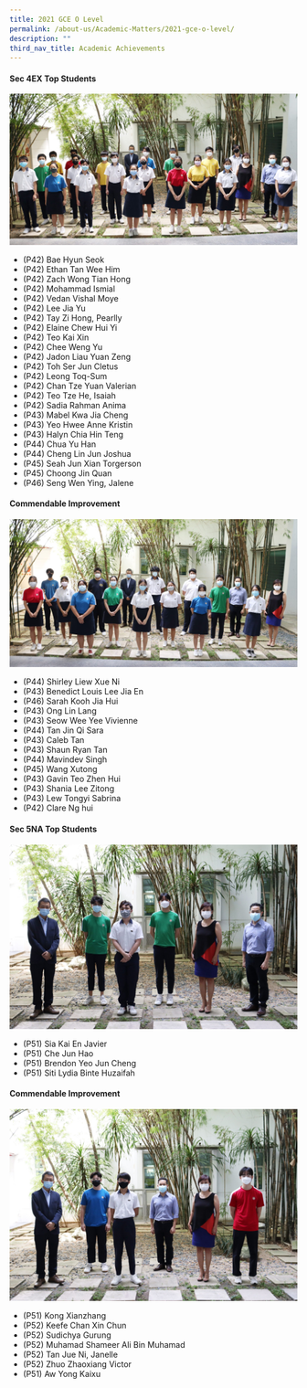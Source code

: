 ```yaml
---
title: 2021 GCE O Level
permalink: /about-us/Academic-Matters/2021-gce-o-level/
description: ""
third_nav_title: Academic Achievements
---
```

#### Sec 4EX Top Students
![](/images/IMG_0247e-2048x1075.jpg)
* (P42) Bae Hyun Seok
* (P42) Ethan Tan Wee Him
* (P42) Zach Wong Tian Hong
* (P42) Mohammad Ismial
* (P42) Vedan Vishal Moye
* (P42) Lee Jia Yu
* (P42) Tay Zi Hong, Pearlly
* (P42) Elaine Chew Hui Yi
* (P42) Teo Kai Xin
* (P42) Chee Weng Yu
* (P42) Jadon Liau Yuan Zeng
* (P42) Toh Ser Jun Cletus
* (P42) Leong Toq-Sum
* (P42) Chan Tze Yuan Valerian
* (P42) Teo Tze He, Isaiah
* (P42) Sadia Rahman Anima
* (P43) Mabel Kwa Jia Cheng
* (P43) Yeo Hwee Anne Kristin
* (P43) Halyn Chia Hin Teng
* (P44) Chua Yu Han
* (P44) Cheng Lin Jun Joshua
* (P45) Seah Jun Xian Torgerson
* (P45) Choong Jin Quan
* (P46) Seng Wen Ying, Jalene

#### Commendable Improvement
![](/images/IMG_0250e-2048x1054.jpg)
* (P44) Shirley Liew Xue Ni
* (P43) Benedict Louis Lee Jia En
* (P46) Sarah Kooh Jia Hui
* (P43) Ong Lin Lang
* (P43) Seow Wee Yee Vivienne
* (P44) Tan Jin Qi Sara
* (P43) Caleb Tan
* (P43) Shaun Ryan Tan
* (P44) Mavindev Singh
* (P45) Wang Xutong
* (P43) Gavin Teo Zhen Hui
* (P43) Shania Lee Zitong
* (P43) Lew Tongyi Sabrina
* (P42) Clare Ng hui

#### Sec 5NA Top Students
![](/images/IMG_0259e-2048x1314.jpg)
* (P51) Sia Kai En Javier
* (P51) Che Jun Hao
* (P51) Brendon Yeo Jun Cheng
* (P51) Siti Lydia Binte Huzaifah


#### Commendable Improvement
![](/images/IMG_0255e-scaled.jpg)
* (P51) Kong Xianzhang
* (P52) Keefe Chan Xin Chun
* (P52) Sudichya Gurung
* (P52) Muhamad Shameer Ali Bin Muhamad
* (P52) Tan Jue Ni, Janelle
* (P52) Zhuo Zhaoxiang Victor
* (P51) Aw Yong Kaixu